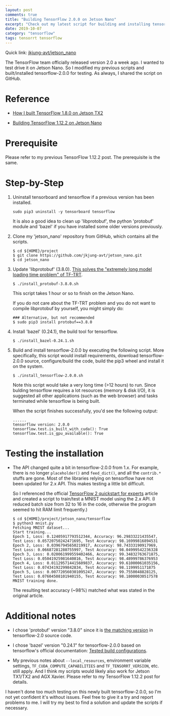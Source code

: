 ```yaml
---
layout: post
comments: true
title: "Building TensorFlow 2.0.0 on Jetson Nano"
excerpt: "Check out my latest script for building and installing tensorflow-2.0.0 on Jetson Nano and other Jetson platforms."
date: 2019-10-07
category: "tensorflow"
tags: tensorrt tensorflow
---
```


Quick link: [jkjung-avt/jetson_nano](https://github.com/jkjung-avt/jetson_nano)

The TensorFlow team officially released version 2.0 a week ago.  I wanted to test drive it on Jetson Nano.  So I modified my previous scripts and built/installed tensorflow-2.0.0 for testing.  As always, I shared the script on GitHub.


# Reference

* [How I built TensorFlow 1.8.0 on Jetson TX2](https://jkjung-avt.github.io/build-tensorflow-1.8.0/)

* [Building TensorFlow 1.12.2 on Jetson Nano](https://jkjung-avt.github.io/build-tensorflow-1.12.2/)

# Prerequisite

Please refer to my previous TensorFlow 1.12.2 post.  The prerequisite is the same.

# Step-by-Step

1. Uninstall tensorboard and tensorflow if a previous version has been installed.

   ```shell
   sudo pip3 uninstall -y tensorboard tensorflow
   ```

   It is also a good idea to clean up 'libprotobuf', the python 'protobuf' module and 'bazel' if you have installed some older versions previously.

2. Clone my 'jetson_nano' repository from GitHub, which contains all the scripts.

   ```shell
   $ cd ${HOME}/project
   $ git clone https://github.com/jkjung-avt/jetson_nano.git
   $ cd jetson_nano
   ```

3. Update 'libprotobuf' (3.8.0).  [This solves the "extremely long model loading time problem" of TF-TRT](https://jkjung-avt.github.io/tf-trt-revisited/).

   ```shell
   $ ./install_protobuf-3.8.0.sh
   ```

   This script takes 1 hour or so to finish on the Jetson Nano.

   If you do not care about the TF-TRT problem and you do not want to compile libprotobuf by yourself, you might simply do:

   ```shell
   ### Alternative, but not recommended
   $ sudo pip3 install protobuf==3.8.0
   ```

4. Install 'bazel' (0.24.1), the build tool for tensorflow.

   ```shell
   $ ./install_bazel-0.24.1.sh
   ```
   
5. Build and install tensorflow-2.0.0 by executing the following script.  More specifically, this script would install requirements, download tensorflow-2.0.0 source, configure/build the code, build the pip3 wheel and install it on the system.

   ```shell
   $ ./install_tensorflow-2.0.0.sh
   ```

   Note this script would take a very long time (>12 hours) to run.  Since bulding tensorflow requires a lot resources (memory & disk I/O), it is suggested all other applications (such as the web browser) and tasks terminated while tensorflow is being built.

   When the script finishes successfully, you'd see the following output:

   ```shell
   ......
   tensorflow version: 2.0.0
   tensorflow.test.is_built_with_cuda(): True
   tensorflow.test.is_gpu_available(): True
   ```

# Testing the installation

* The API changed quite a bit in tensorflow-2.0.0 from 1.x.  For example, there is no longer `placeholder()` and `feed_dict()`, and all the `contrib.*` stuffs are gone.  Most of the libraries relying on tensorflow have not been updated for 2.x API.  This makes testing a little bit difficult.

  So I referenced the official [TensorFlow 2 quickstart for experts](https://www.tensorflow.org/tutorials/quickstart/advanced) article and created a script to train/test a MNIST model using the 2.x API.  (I reduced batch size from 32 to 16 in the code, otherwise the program seemed to hit RAM limit frequently.)

  ```shell
  $ cd ${HOME}/project/jetson_nano/tensorflow
  $ python3 mnist.py
  Fetching MNIST dataset...
  Start training...
  Epoch 1, Loss: 0.12405917793512344, Accuracy: 96.29833221435547, Test Loss: 0.05720750242471695, Test Accuracy: 98.16999816894531
  Epoch 2, Loss: 0.03967945650219917, Accuracy: 98.74333190917969, Test Loss: 0.06687281280755997, Test Accuracy: 98.04999542236328
  Epoch 3, Loss: 0.020061999559402466, Accuracy: 99.34832763671875, Test Loss: 0.05041925981640816, Test Accuracy: 98.48999786376953
  Epoch 4, Loss: 0.011295714415609837, Accuracy: 99.61000061035156, Test Loss: 0.07434192299842834, Test Accuracy: 98.1199951171875
  Epoch 5, Loss: 0.007720560301095247, Accuracy: 99.7550048828125, Test Loss: 0.07604508101940155, Test Accuracy: 98.18000030517578
  MNIST training done.
  ```

  The resulting test accuracy (~98%) matched what was stated in the original article.

# Additional notes

* I chose 'protobuf' version "3.8.0" since it is [the matching version](https://github.com/tensorflow/tensorflow/blob/r2.0/tensorflow/workspace.bzl#L420) in tensorflow-2.0 source code.

* I chose 'bazel' version "0.24.1" for tensorflow-2.0.0 based on tensorflow's official documentation: [Tested build configurations](https://www.tensorflow.org/install/source#tested_build_configurations).

* My previous notes about `--local_resources`, environment variable settings, `TF_CUDA_COMPUTE_CAPABILITIES` and `TF_TENSORRT_VERSION`, etc. still apply.  And I think my scripts would likely also work for Jetson TX1/TX2 and AGX Xavier.  Please refer to my TensorFlow 1.12.2 post for details.

I haven't done too much testing on this newly built tensorflow-2.0.0, so I'm not yet confident it's without issues.  Feel free to give it a try and report problems to me.  I will try my best to find a solution and update the scripts if necessary.

